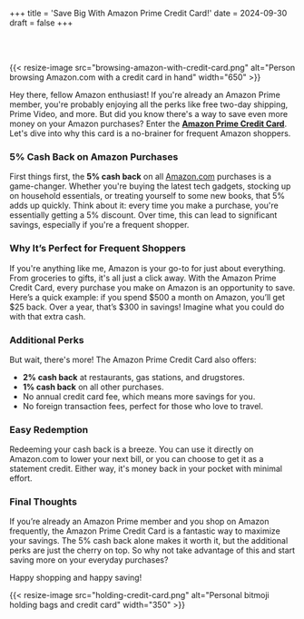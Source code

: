 +++
title = 'Save Big With Amazon Prime Credit Card!'
date = 2024-09-30
draft = false
+++

<br/><br/>

{{< resize-image src="browsing-amazon-with-credit-card.png" alt="Person browsing Amazon.com with a credit card in hand" width="650" >}}

Hey there, fellow Amazon enthusiast! If you're already an Amazon Prime member, you're probably enjoying all the perks like free two-day shipping, Prime Video, and more. But did you know there's a way to save even more money on your Amazon purchases? Enter the [**Amazon Prime Credit Card**](https://www.amazon.com/Prime-Visa/dp/BT00LN946S). Let's dive into why this card is a no-brainer for frequent Amazon shoppers.

### 5% Cash Back on Amazon Purchases

First things first, the **5% cash back** on all [Amazon.com](https://www.amazon.com) purchases is a game-changer. Whether you're buying the latest tech gadgets, stocking up on household essentials, or treating yourself to some new books, that 5% adds up quickly. Think about it: every time you make a purchase, you're essentially getting a 5% discount. Over time, this can lead to significant savings, especially if you're a frequent shopper.

### Why It’s Perfect for Frequent Shoppers

If you're anything like me, Amazon is your go-to for just about everything. From groceries to gifts, it's all just a click away. With the Amazon Prime Credit Card, every purchase you make on Amazon is an opportunity to save. Here’s a quick example: if you spend $500 a month on Amazon, you’ll get $25 back. Over a year, that’s $300 in savings! Imagine what you could do with that extra cash.

### Additional Perks

But wait, there's more! The Amazon Prime Credit Card also offers:

- **2% cash back** at restaurants, gas stations, and drugstores.
- **1% cash back** on all other purchases.
- No annual credit card fee, which means more savings for you.
- No foreign transaction fees, perfect for those who love to travel.

### Easy Redemption

Redeeming your cash back is a breeze. You can use it directly on Amazon.com to lower your next bill, or you can choose to get it as a statement credit. Either way, it's money back in your pocket with minimal effort.

### Final Thoughts

If you’re already an Amazon Prime member and you shop on Amazon frequently, the Amazon Prime Credit Card is a fantastic way to maximize your savings. The 5% cash back alone makes it worth it, but the additional perks are just the cherry on top. So why not take advantage of this and start saving more on your everyday purchases?

Happy shopping and happy saving!

{{< resize-image src="holding-credit-card.png" alt="Personal bitmoji holding bags and credit card" width="350" >}}